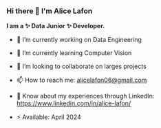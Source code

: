 ### Hi there 👋 I'm Alice Lafon
**I am a ✨ Data Junior ✨ Developer.**

- 🔭 I’m currently working on Data Engineering
- 🌱 I’m currently learning Computer Vision
- 👯 I’m looking to collaborate on larges projects

- 📫 How to reach me: alicelafon06@gmail.com
- 📄 Know about my experiences through LinkedIn: https://www.linkedin.com/in/alice-lafon/
- ⚡ Available: April 2024
